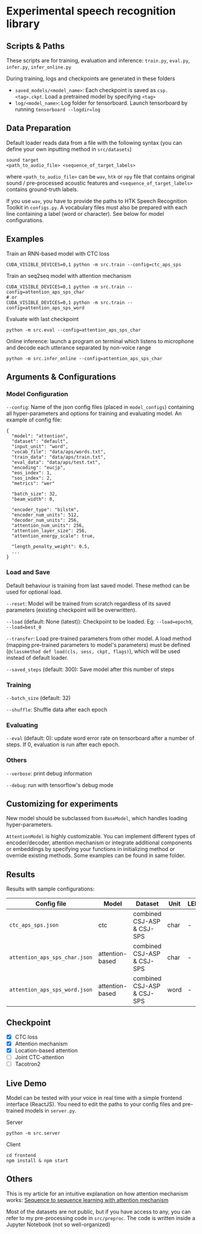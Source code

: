 # Experimental speech recognition library

## Scripts & Paths

These scripts are for training, evaluation and inference: `train.py`, `eval.py`, `infer.py`, `infer_online.py`

During training, logs and checkpoints are generated in these folders

- `saved_models/<model_name>`: Each checkpoint is saved as `csp.<tag>.ckpt`. Load a pretrained model by specifying `<tag>`
- `log/<model_name>`: Log folder for tensorboard. Launch tensorboard by running `tensorboard --logdir=log`

## Data Preparation

Default loader reads data from a file with the following syntax (you can define your own inputting method in `src/datasets`)

```
sound target
<path_to_audio_file> <sequence_of_target_labels>
```

where `<path_to_audio_file>` can be `wav`, `htk` or `npy` file that contains original sound / pre-processed acoustic features and `<sequence_of_target_labels>` contains ground-truth labels.

If you use `wav`, you have to provide the paths to HTK Speech Recognition Toolkit in `configs.py`. A vocabulary files must also be prepared with each line containing a label (word or character). See below for model configurations.

## Examples

Train an RNN-based model with CTC loss

```
CUDA_VISIBLE_DEVICES=0,1 python -m src.train --config=ctc_aps_sps
```

Train an seq2seq model with attention mechanism

```
CUDA_VISIBLE_DEVICES=0,1 python -m src.train --config=attention_aps_sps_char
# or
CUDA_VISIBLE_DEVICES=0,1 python -m src.train --config=attention_aps_sps_word
```

Evaluate with last checkpoint

```
python -m src.eval --config=attention_aps_sps_char
```

Online inference: launch a program on terminal which listens to microphone and decode each utterance separated by non-voice range

```
python -m src.infer_online --config=attention_aps_sps_char
```

## Arguments & Configurations

### Model Configuration

`--config`: Name of the json config files (placed in `model_configs`) containing all hyper-parameters and options for training and evaluating model. An example of config file:

```
{
  "model": "attention",
  "dataset": "default",
  "input_unit": "word",
  "vocab_file": "data/aps/words.txt",
  "train_data": "data/aps/train.txt",
  "eval_data": "data/aps/test.txt",
  "encoding": "eucjp",
  "eos_index": 1,
  "sos_index": 2,
  "metrics": "wer"

  "batch_size": 32,
  "beam_width": 0,

  "encoder_type": "bilstm",
  "encoder_num_units": 512,
  "decoder_num_units": 256,
  "attention_num_units": 256,
  "attention_layer_size": 256,
  "attention_energy_scale": true,

  "length_penalty_weight": 0.5,
  ...
}
```

### Load and Save

Default behaviour is training from last saved model. These method can be used for optional load.

`--reset`: Model will be trained from scratch regardless of its saved parameters (existing checkpoint will be overwritten). 

`--load` (default: None (latest)): Checkpoint to be loaded. Eg: `--load=epoch9`, `--load=best_0`

`--transfer`: Load pre-trained parameters from other model. A load method (mapping pre-trained parameters to model's parameters) must be defined (`@classmethod def load(cls, sess, ckpt, flags)`), which will be used instead of default loader.

`--saved_steps` (default: 300): Save model after this number of steps

### Training

`--batch_size` (default: 32)

`--shuffle`: Shuffle data after each epoch

### Evaluating

`--eval` (default: 0): update word error rate on tensorboard after a number of steps. If 0, evaluation is run after each epoch.

### Others

`--verbose`: print debug information

`--debug`: run with tensorflow's debug mode

## Customizing for experiments

New model should be subclassed from `BaseModel`, which handles loading hyper-parameters.

`AttentionModel` is highly customizable. You can implement different types of encoder/decoder, attention mechanism or integrate additional components or embeddings by specifying your functions in initializing method or override existing methods. Some examples can be found in same folder.

## Results

Results with sample configurations:

| Config file | Model | Dataset | Unit | LER |
|-------------|-------|---------|------|-----|
|`ctc_aps_sps.json`|ctc|combined CSJ-ASP & CSJ-SPS|char| - |
|`attention_aps_sps_char.json`|attention-based|combined CSJ-ASP & CSJ-SPS | char | - |
|`attention_aps_sps_word.json`|attention-based|combined CSJ-ASP & CSJ-SPS | word | - |

## Checkpoint

- [x] CTC loss
- [x] Attention mechanism
- [x] Location-based attention
- [ ] Joint CTC-attention
- [ ] Tacotron2

## Live Demo

Model can be tested with your voice in real time with a simple frontend interface (ReactJS). You need to edit the paths to your config files and pre-trained models in `server.py`.

Server

```
python -m src.server
```

Client

```
cd frontend
npm install & npm start
```

## Others

This is my article for an intuitive explanation on how attention mechanism works: [Sequence to sequence learning with attention mechanism](https://medium.com/@viettrungdang/sequence-to-sequence-learning-with-attention-mechanism-a8964b5e301e)

Most of the datasets are not public, but if you have access to any, you can refer to my pre-processing code in `src/preproc`. The code is written inside a Jupyter Notebook (not so well-organized)